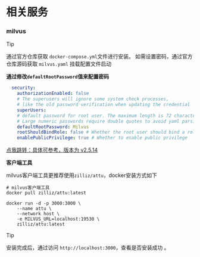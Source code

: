 # 相关服务

### milvus

<Linkcard url="https://github.com/milvus-io/milvus"
title="官方仓库"
description="https://github.com/milvus-io/milvus"
/>

> [!TIP]
> 通过官方仓库获取 `docker-compose.yml`文件进行安装。
> 如需设置密码，通过官方仓库源码获取 `milvus.yaml` 挂载配置文件启动

<FileViewer aInfo="点我查看docker-compose.yml v2.5.14" file="/vite-coding-doc/file/milvus-standalone-docker-compose.yml" />

**通过修改`defaultRootPassword`值来配置密码**

<FileViewer aInfo="点我查看 milvus.yaml" file="/vite-coding-doc/file/milvus.yaml" />

```yaml {8}
  security:
    authorizationEnabled: false
    # The superusers will ignore some system check processes,
    # like the old password verification when updating the credential
    superUsers: 
    # default password for root user. The maximum length is 72 characters. 
    # Large numeric passwords require double quotes to avoid yaml parsing precision issues.
    defaultRootPassword: Milvus
    rootShouldBindRole: false # Whether the root user should bind a role when the authorization is enabled.
    enablePublicPrivilege: true # Whether to enable public privilege
```

[点我跳转：具体可参考，版本为 v2.5.14](../other/m1-docker.md#mysql、redis、otel、minio、milvus)



**客户端工具**

milvus客户端工具更推荐使用`zilliz/attu`，docker安装方式如下

```shell
# milvus客户端工具
docker pull zilliz/attu:latest

docker run -d -p 3000:3000 \
    --name attu \
    --network host \
    -e MILVUS_URL=localhost:19530 \
    zilliz/attu:latest
```

> [!TIP]
> 安装完成后，通过访问 `http://localhost:3000`，查看是否安装成功 。
